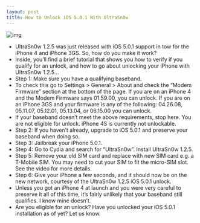 ```yaml
---
layout: post
title: How to Unlock iOS 5.0.1 With UltraSn0w
---
```

![img](http://media.idownloadblog.com/wp-content/uploads/2010/07/Unlock-iPhone.jpg)
* UltraSn0w 1.2.5 was just released with iOS 5.0.1 support in tow for the iPhone 4 and iPhone 3GS. So, how do you make it work?
* Inside, you’ll find a brief tutorial that shows you how to verify if you qualify for an unlock, and how to go about unlocking your iPhone with UltraSn0w 1.2.5…
* Step 1: Make sure you have a qualifying baseband.
* To check this go to Settings > General > About and check the “Modem Firmware” section at the bottom of the page. If you are on an iPhone 4 and the Modem Firmware says 01.59.00, you can unlock. If you are on an iPhone 3GS and your firmware is any of the following: 04.26.08, 05.11.07, 05.12.01, 05.13.04, or 06.15.00 you can unlock.
* If your baseband doesn’t meet the above requirements, stop here. You are not eligible for unlock. iPhone 4S is currently not unlockable.
* Step 2: If you haven’t already, upgrade to iOS 5.0.1 and preserve your baseband when doing so.
* Step 3: Jailbreak your iPhone 5.0.1.
* Step 4: Go to Cydia and search for “UltraSn0w”. Install UltraSn0w 1.2.5.
* Step 5: Remove your old SIM card and replace with new SIM card e.g. a T-Mobile SIM. You may need to cut your SIM to fit the micro-SIM slot. See the video for more details.
* Step 6: Give your iPhone a few seconds, and it should now be on the new network, courtesy of the UltraSn0w 1.2.5 iOS 5.0.1 unlock.
* Unless you got an iPhone 4 at launch and you were very careful to preserve it all of this time, it’s fairly unlikely that your baseband still qualifies. I know mine doesn’t.
* Are you eligible for an unlock? Have you unlocked your iOS 5.0.1 installation as of yet? Let us know.

